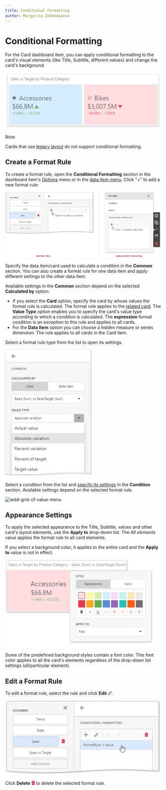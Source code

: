```yaml
---
title: Conditional Formatting
author: Margarita Zakhodyaeva
---
```


# Conditional Formatting

For the Card dashboard item, you can apply conditional formatting to the card's visual elements (like Title, Subtitle, different values) and change the card's background.

![](../../../../images/web-dashboard-card-conditional-formatting.png)

> [!Note]
> Cards that use [legacy layout](https://docs.devexpress.com/Dashboard/118608/create-dashboards/create-dashboards-on-the-web/designing-dashboard-items/cards/layout#legacy-layout-v162-and-earlier) do not support conditional formatting.

## Create a Format Rule

To create a format rule, open the **Conditional Formatting** section in the dashboard item's [Options](../../ui-elements/dashboard-item-menu.md) menu or in the [data item menu](../../ui-elements/data-item-menu.md). Click "+" to add a new format rule:
	
![wed-dashboard-cf-add-rule](../../../../images/wed-dashboard-cf-add-rule.png)
	
Specify the data item/card used to calculate a condition in the **Common** section. You can also create a format rule for one data item and apply different settings to the other data item. 

Available settings in the **Common** section depend on the selected **Calculated by** option:

* If you select the **Card** option, specify the card by whose values the format rule is calculated. The format rule applies to the [related card](providing-data.md). The **Value Type** option enables you to specify the card's value type according to which a condition is calculated. The **expression** format condition is an exception to this rule and applies to all cards.
* For the **Data Item** option you can choose a hidden measure or series dimension. The rule applies to all cards in the Card item.

Select a format rule type from the list to open its settings.
	
![wdd-grid-cf-select-rule-type](../../../../images/wdd-card-cf-select-rule.png)

Select a condition from the list and [specify its settings](#appearance-settings) in the **Condition** section. Available settings depend on the selected format rule.
	
![wdd-grid-cf-value-menu](../../../../images/img126023.png)

## Appearance Settings  

To apply the selected appearance to the Title, Subtitle, values and other card's layout elements, use the **Apply to** drop-down list. The _All elements_ value applies the format rule to all card elements.

If you select a background color, it applies to the entire card and the **Apply to** value is not in effect.

![](../../../../images/web-conditional-formatting-card.png)

Some of the predefined background styles contain a font color. This font color applies to all the card's elements regardless of the drop-down list settings (all/particular element).

## Edit a Format Rule

To edit a format rule, select the rule and click **Edit** ![wdd-icon-edit-collection-value-item](../../../../images/wdd-icon-edit-collection-value-item126050.png).

![wdd-grid-cf-edit-rule](../../../../images/wdd-grid-cf-edit-rule126025.png)

Click **Delete** ![wdd-icon-delete-big](../../../../images/wdd-icon-delete-big126104.png) to delete the selected format rule.